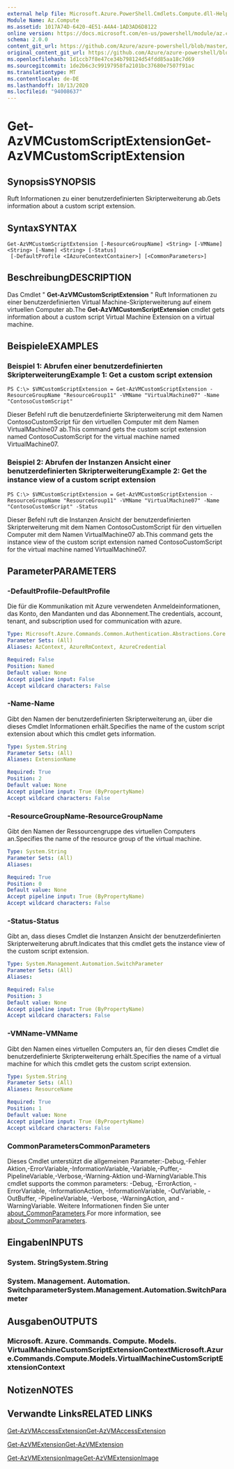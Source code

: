 ```yaml
---
external help file: Microsoft.Azure.PowerShell.Cmdlets.Compute.dll-Help.xml
Module Name: Az.Compute
ms.assetid: 1017A74D-6420-4E51-A4A4-1AD3AD6D8122
online version: https://docs.microsoft.com/en-us/powershell/module/az.compute/get-azvmcustomscriptextension
schema: 2.0.0
content_git_url: https://github.com/Azure/azure-powershell/blob/master/src/Compute/Compute/help/Get-AzVMCustomScriptExtension.md
original_content_git_url: https://github.com/Azure/azure-powershell/blob/master/src/Compute/Compute/help/Get-AzVMCustomScriptExtension.md
ms.openlocfilehash: 1d1ccb7f8e47ce34b798124d54fdd85aa18c7d69
ms.sourcegitcommit: 1de2b6c3c99197958fa2101bc37680e7507f91ac
ms.translationtype: MT
ms.contentlocale: de-DE
ms.lasthandoff: 10/13/2020
ms.locfileid: "94008637"
---
```

# <span data-ttu-id="63402-101">Get-AzVMCustomScriptExtension</span><span class="sxs-lookup"><span data-stu-id="63402-101">Get-AzVMCustomScriptExtension</span></span>

## <span data-ttu-id="63402-102">Synopsis</span><span class="sxs-lookup"><span data-stu-id="63402-102">SYNOPSIS</span></span>
<span data-ttu-id="63402-103">Ruft Informationen zu einer benutzerdefinierten Skripterweiterung ab.</span><span class="sxs-lookup"><span data-stu-id="63402-103">Gets information about a custom script extension.</span></span>

## <span data-ttu-id="63402-104">Syntax</span><span class="sxs-lookup"><span data-stu-id="63402-104">SYNTAX</span></span>

```
Get-AzVMCustomScriptExtension [-ResourceGroupName] <String> [-VMName] <String> [-Name] <String> [-Status]
 [-DefaultProfile <IAzureContextContainer>] [<CommonParameters>]
```

## <span data-ttu-id="63402-105">Beschreibung</span><span class="sxs-lookup"><span data-stu-id="63402-105">DESCRIPTION</span></span>
<span data-ttu-id="63402-106">Das Cmdlet " **Get-AzVMCustomScriptExtension** " Ruft Informationen zu einer benutzerdefinierten Virtual Machine-Skripterweiterung auf einem virtuellen Computer ab.</span><span class="sxs-lookup"><span data-stu-id="63402-106">The **Get-AzVMCustomScriptExtension** cmdlet gets information about a custom script Virtual Machine Extension on a virtual machine.</span></span>

## <span data-ttu-id="63402-107">Beispiele</span><span class="sxs-lookup"><span data-stu-id="63402-107">EXAMPLES</span></span>

### <span data-ttu-id="63402-108">Beispiel 1: Abrufen einer benutzerdefinierten Skripterweiterung</span><span class="sxs-lookup"><span data-stu-id="63402-108">Example 1: Get a custom script extension</span></span>
```
PS C:\> $VMCustomScriptExtension = Get-AzVMCustomScriptExtension -ResourceGroupName "ResourceGroup11" -VMName "VirtualMachine07" -Name "ContosoCustomScript"
```

<span data-ttu-id="63402-109">Dieser Befehl ruft die benutzerdefinierte Skripterweiterung mit dem Namen ContosoCustomScript für den virtuellen Computer mit dem Namen VirtualMachine07 ab.</span><span class="sxs-lookup"><span data-stu-id="63402-109">This command gets the custom script extension named ContosoCustomScript for the virtual machine named VirtualMachine07.</span></span>

### <span data-ttu-id="63402-110">Beispiel 2: Abrufen der Instanzen Ansicht einer benutzerdefinierten Skripterweiterung</span><span class="sxs-lookup"><span data-stu-id="63402-110">Example 2: Get the instance view of a custom script extension</span></span>
```
PS C:\> $VMCustomScriptExtension = Get-AzVMCustomScriptExtension -ResourceGroupName "ResourceGroup11" -VMName "VirtualMachine07" -Name "ContosoCustomScript" -Status
```

<span data-ttu-id="63402-111">Dieser Befehl ruft die Instanzen Ansicht der benutzerdefinierten Skripterweiterung mit dem Namen ContosoCustomScript für den virtuellen Computer mit dem Namen VirtualMachine07 ab.</span><span class="sxs-lookup"><span data-stu-id="63402-111">This command gets the instance view of the custom script extension named ContosoCustomScript for the virtual machine named VirtualMachine07.</span></span>

## <span data-ttu-id="63402-112">Parameter</span><span class="sxs-lookup"><span data-stu-id="63402-112">PARAMETERS</span></span>

### <span data-ttu-id="63402-113">-DefaultProfile</span><span class="sxs-lookup"><span data-stu-id="63402-113">-DefaultProfile</span></span>
<span data-ttu-id="63402-114">Die für die Kommunikation mit Azure verwendeten Anmeldeinformationen, das Konto, den Mandanten und das Abonnement.</span><span class="sxs-lookup"><span data-stu-id="63402-114">The credentials, account, tenant, and subscription used for communication with azure.</span></span>

```yaml
Type: Microsoft.Azure.Commands.Common.Authentication.Abstractions.Core.IAzureContextContainer
Parameter Sets: (All)
Aliases: AzContext, AzureRmContext, AzureCredential

Required: False
Position: Named
Default value: None
Accept pipeline input: False
Accept wildcard characters: False
```

### <span data-ttu-id="63402-115">-Name</span><span class="sxs-lookup"><span data-stu-id="63402-115">-Name</span></span>
<span data-ttu-id="63402-116">Gibt den Namen der benutzerdefinierten Skripterweiterung an, über die dieses Cmdlet Informationen erhält.</span><span class="sxs-lookup"><span data-stu-id="63402-116">Specifies the name of the custom script extension about which this cmdlet gets information.</span></span>

```yaml
Type: System.String
Parameter Sets: (All)
Aliases: ExtensionName

Required: True
Position: 2
Default value: None
Accept pipeline input: True (ByPropertyName)
Accept wildcard characters: False
```

### <span data-ttu-id="63402-117">-ResourceGroupName</span><span class="sxs-lookup"><span data-stu-id="63402-117">-ResourceGroupName</span></span>
<span data-ttu-id="63402-118">Gibt den Namen der Ressourcengruppe des virtuellen Computers an.</span><span class="sxs-lookup"><span data-stu-id="63402-118">Specifies the name of the resource group of the virtual machine.</span></span>

```yaml
Type: System.String
Parameter Sets: (All)
Aliases:

Required: True
Position: 0
Default value: None
Accept pipeline input: True (ByPropertyName)
Accept wildcard characters: False
```

### <span data-ttu-id="63402-119">-Status</span><span class="sxs-lookup"><span data-stu-id="63402-119">-Status</span></span>
<span data-ttu-id="63402-120">Gibt an, dass dieses Cmdlet die Instanzen Ansicht der benutzerdefinierten Skripterweiterung abruft.</span><span class="sxs-lookup"><span data-stu-id="63402-120">Indicates that this cmdlet gets the instance view of the custom script extension.</span></span>

```yaml
Type: System.Management.Automation.SwitchParameter
Parameter Sets: (All)
Aliases:

Required: False
Position: 3
Default value: None
Accept pipeline input: True (ByPropertyName)
Accept wildcard characters: False
```

### <span data-ttu-id="63402-121">-VMName</span><span class="sxs-lookup"><span data-stu-id="63402-121">-VMName</span></span>
<span data-ttu-id="63402-122">Gibt den Namen eines virtuellen Computers an, für den dieses Cmdlet die benutzerdefinierte Skripterweiterung erhält.</span><span class="sxs-lookup"><span data-stu-id="63402-122">Specifies the name of a virtual machine for which this cmdlet gets the custom script extension.</span></span>

```yaml
Type: System.String
Parameter Sets: (All)
Aliases: ResourceName

Required: True
Position: 1
Default value: None
Accept pipeline input: True (ByPropertyName)
Accept wildcard characters: False
```

### <span data-ttu-id="63402-123">CommonParameters</span><span class="sxs-lookup"><span data-stu-id="63402-123">CommonParameters</span></span>
<span data-ttu-id="63402-124">Dieses Cmdlet unterstützt die allgemeinen Parameter:-Debug,-Fehler Aktion,-ErrorVariable,-InformationVariable,-Variable,-Puffer,-PipelineVariable,-Verbose,-Warning-Aktion und-WarningVariable.</span><span class="sxs-lookup"><span data-stu-id="63402-124">This cmdlet supports the common parameters: -Debug, -ErrorAction, -ErrorVariable, -InformationAction, -InformationVariable, -OutVariable, -OutBuffer, -PipelineVariable, -Verbose, -WarningAction, and -WarningVariable.</span></span> <span data-ttu-id="63402-125">Weitere Informationen finden Sie unter [about_CommonParameters](http://go.microsoft.com/fwlink/?LinkID=113216).</span><span class="sxs-lookup"><span data-stu-id="63402-125">For more information, see [about_CommonParameters](http://go.microsoft.com/fwlink/?LinkID=113216).</span></span>

## <span data-ttu-id="63402-126">Eingaben</span><span class="sxs-lookup"><span data-stu-id="63402-126">INPUTS</span></span>

### <span data-ttu-id="63402-127">System. String</span><span class="sxs-lookup"><span data-stu-id="63402-127">System.String</span></span>

### <span data-ttu-id="63402-128">System. Management. Automation. Switchparameter</span><span class="sxs-lookup"><span data-stu-id="63402-128">System.Management.Automation.SwitchParameter</span></span>

## <span data-ttu-id="63402-129">Ausgaben</span><span class="sxs-lookup"><span data-stu-id="63402-129">OUTPUTS</span></span>

### <span data-ttu-id="63402-130">Microsoft. Azure. Commands. Compute. Models. VirtualMachineCustomScriptExtensionContext</span><span class="sxs-lookup"><span data-stu-id="63402-130">Microsoft.Azure.Commands.Compute.Models.VirtualMachineCustomScriptExtensionContext</span></span>

## <span data-ttu-id="63402-131">Notizen</span><span class="sxs-lookup"><span data-stu-id="63402-131">NOTES</span></span>

## <span data-ttu-id="63402-132">Verwandte Links</span><span class="sxs-lookup"><span data-stu-id="63402-132">RELATED LINKS</span></span>

[<span data-ttu-id="63402-133">Get-AzVMAccessExtension</span><span class="sxs-lookup"><span data-stu-id="63402-133">Get-AzVMAccessExtension</span></span>](./Get-AzVMAccessExtension.md)

[<span data-ttu-id="63402-134">Get-AzVMExtension</span><span class="sxs-lookup"><span data-stu-id="63402-134">Get-AzVMExtension</span></span>](./Get-AzVMExtension.md)

[<span data-ttu-id="63402-135">Get-AzVMExtensionImage</span><span class="sxs-lookup"><span data-stu-id="63402-135">Get-AzVMExtensionImage</span></span>](./Get-AzVMExtensionImage.md)


